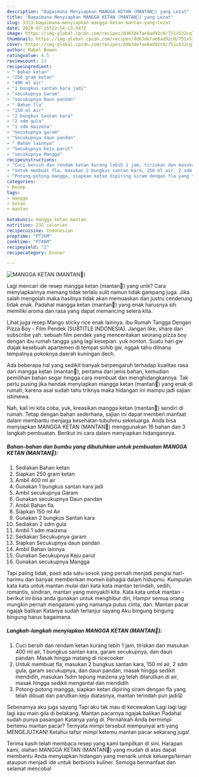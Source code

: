 ```yaml
---
description: "Bagaimana Menyiapkan MANGGA KETAN (MANTAN👀) yang Lezat"
title: "Bagaimana Menyiapkan MANGGA KETAN (MANTAN👀) yang Lezat"
slug: 3313-bagaimana-menyiapkan-mangga-ketan-mantan-yang-lezat
date: 2020-07-25T22:54:13.547Z
image: https://img-global.cpcdn.com/recipes/dd63de7ae8ad92c0/751x532cq70/mangga-ketan-mantan👀-foto-resep-utama.jpg
thumbnail: https://img-global.cpcdn.com/recipes/dd63de7ae8ad92c0/751x532cq70/mangga-ketan-mantan👀-foto-resep-utama.jpg
cover: https://img-global.cpcdn.com/recipes/dd63de7ae8ad92c0/751x532cq70/mangga-ketan-mantan👀-foto-resep-utama.jpg
author: Mabel Bowen
ratingvalue: 4.5
reviewcount: 13
recipeingredient:
- " Bahan ketan"
- "250 gram ketan"
- "400 ml air"
- "1 bungkus santan kara jadi"
- "secukupnya Garam"
- "secukupnya Daun pandan"
- " Bahan fla"
- "150 ml Air"
- "2 bungkus Santan kara"
- "2 sdm gula"
- "1 sdm maizena"
- "Secukupnya garam"
- "Secukupnya daun pandan"
- " Bahan lainnya"
- "Secukupnya Keju parut"
- "secukupnya Mangga"
recipeinstructions:
- "Cuci bersih dan rendam ketan kurang lebih 1 jam, tiriskan dan masukan 400 ml air, 1 bungkus santan kara, garam secukupnya, dan daun pandan. Masak hingga matang di ricecooker"
- "Untuk membuat fla, masukan 2 bungkus santan kara, 150 ml air, 2 sdm gula, garam secukupnya, dan daun pandan, masak hingga sedikit mendidih, masukan 1sdm tepung maizena yg telah dilarutkan di air, masak hingga sedikit mengental dan mendidih"
- "Potong-potong mangga, siapkan ketan dipiring siram dengan fla yang telah dibuat dan parutkan keju diatasnya, mantan terindah pun jadi😝"
categories:
- Resep
tags:
- mangga
- ketan
- mantan

katakunci: mangga ketan mantan 
nutrition: 232 calories
recipecuisine: Indonesian
preptime: "PT36M"
cooktime: "PT46M"
recipeyield: "2"
recipecategory: Dinner

---
```



![MANGGA KETAN (MANTAN👀)](https://img-global.cpcdn.com/recipes/dd63de7ae8ad92c0/751x532cq70/mangga-ketan-mantan👀-foto-resep-utama.jpg)

Lagi mencari ide resep mangga ketan (mantan👀) yang unik? Cara menyiapkannya memang tidak terlalu sulit namun tidak gampang juga. Jika salah mengolah maka hasilnya tidak akan memuaskan dan justru cenderung tidak enak. Padahal mangga ketan (mantan👀) yang enak harusnya sih memiliki aroma dan rasa yang dapat memancing selera kita.

Lihat juga resep Mango sticky rice enak lainnya. ibu Rumah Tangga Dengan Pizza Boy - Film Pendek (SUBTITLE INDONESIA). Jangan like, share dan subscribe yah. sebuah film pendek yang menceritakan seorang pizza boy dengan ibu rumah tangga yang lagi kesepian. yuk nonton. Suatu hari gw diajak kesebuah apartemen di tempat sohib gw, nggak tahu dimana tempatnya pokoknya daerah kuningan dech.

Ada beberapa hal yang sedikit banyak berpengaruh terhadap kualitas rasa dari mangga ketan (mantan👀), pertama dari jenis bahan, kemudian pemilihan bahan segar hingga cara membuat dan menghidangkannya. Tak perlu pusing jika hendak menyiapkan mangga ketan (mantan👀) yang enak di rumah, karena asal sudah tahu triknya maka hidangan ini mampu jadi sajian istimewa.


Nah, kali ini kita coba, yuk, kreasikan mangga ketan (mantan👀) sendiri di rumah. Tetap dengan bahan sederhana, sajian ini dapat memberi manfaat dalam membantu menjaga kesehatan tubuhmu sekeluarga. Anda bisa menyiapkan MANGGA KETAN (MANTAN👀) menggunakan 16 bahan dan 3 langkah pembuatan. Berikut ini cara dalam menyiapkan hidangannya.

<!--inarticleads1-->

##### Bahan-bahan dan bumbu yang dibutuhkan untuk pembuatan MANGGA KETAN (MANTAN👀):

1. Sediakan  Bahan ketan
1. Siapkan 250 gram ketan
1. Ambil 400 ml air
1. Gunakan 1 bungkus santan kara jadi
1. Ambil secukupnya Garam
1. Gunakan secukupnya Daun pandan
1. Ambil  Bahan fla
1. Siapkan 150 ml Air
1. Gunakan 2 bungkus Santan kara
1. Sediakan 2 sdm gula
1. Ambil 1 sdm maizena
1. Sediakan Secukupnya garam
1. Siapkan Secukupnya daun pandan
1. Ambil  Bahan lainnya
1. Gunakan Secukupnya Keju parut
1. Gunakan secukupnya Mangga


Tapi paling tidak, pasti ada satu sosok yang pernah menjadi pengisi hari-harimu dan banyak memberikan momen bahagia dalam hidupmu. Kumpulan kata kata untuk mantan mulai dari kata kata mantan terindah, sedih, romantis, sindiran, mantan yang menyakiti kita. Kata kata untuk mantan - berikut ini bisa anda gunakan untuk menghibur diri, Hampir semua orang mungkin pernah mengalami yang namanya putus cinta, dan. Mantan pacar ngajak balikan Katanya sudah terlanjur sayang Aku bingung bingung bingung harus bagaimana. 

<!--inarticleads2-->

##### Langkah-langkah menyiapkan MANGGA KETAN (MANTAN👀):

1. Cuci bersih dan rendam ketan kurang lebih 1 jam, tiriskan dan masukan 400 ml air, 1 bungkus santan kara, garam secukupnya, dan daun pandan. Masak hingga matang di ricecooker
1. Untuk membuat fla, masukan 2 bungkus santan kara, 150 ml air, 2 sdm gula, garam secukupnya, dan daun pandan, masak hingga sedikit mendidih, masukan 1sdm tepung maizena yg telah dilarutkan di air, masak hingga sedikit mengental dan mendidih
1. Potong-potong mangga, siapkan ketan dipiring siram dengan fla yang telah dibuat dan parutkan keju diatasnya, mantan terindah pun jadi😝


Sebenarnya aku juga sayang Tapi aku tak mau di kecewakan Lagi lagi lagi lagi kau main gila di belakang. Mantan pacarnya ngajak balikan Padahal sudah punya pasangan Katanya yang di. Pernahkah Anda bermimpi bertemu mantan pacar? Ternyata mimpi tersebut mempunyai arti yang MENGEJUTKAN! Ketahui tafsir mimpi ketemu mantan pacar sekarang juga! 

Terima kasih telah membaca resep yang kami tampilkan di sini. Harapan kami, olahan MANGGA KETAN (MANTAN👀) yang mudah di atas dapat membantu Anda menyiapkan hidangan yang menarik untuk keluarga/teman ataupun menjadi ide untuk berbisnis kuliner. Semoga bermanfaat dan selamat mencoba!
